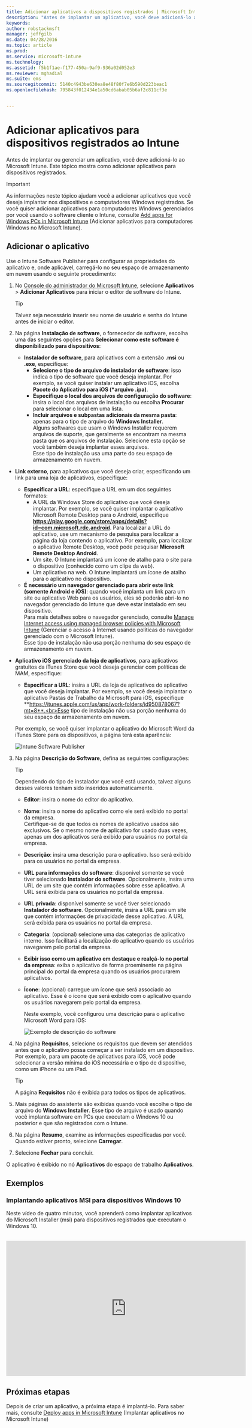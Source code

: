 ```yaml
---
title: Adicionar aplicativos a dispositivos registrados | Microsoft Intune
description: "Antes de implantar um aplicativo, você deve adicioná-lo ao Intune. Em seguida, ele está disponível no console do Intune, em que você pode implantá-lo e gerenciá-lo."
keywords: 
author: robstackmsft
manager: jeffgilb
ms.date: 04/28/2016
ms.topic: article
ms.prod: 
ms.service: microsoft-intune
ms.technology: 
ms.assetid: f5b1f1ae-f177-450a-9af9-936a02d052e3
ms.reviewer: mghadial
ms.suite: ems
ms.sourcegitcommit: 5140c4943be630ea8e48f80f7e6b590d223beac1
ms.openlocfilehash: 795843f012434e1a50cd6abab05b6af2c811cf3e


---
```


# Adicionar aplicativos para dispositivos registrados ao Intune

Antes de implantar ou gerenciar um aplicativo, você deve adicioná-lo ao Microsoft Intune. Este tópico mostra como adicionar aplicativos para dispositivos registrados.


> [!IMPORTANT]
> As informações neste tópico ajudam você a adicionar aplicativos que você deseja implantar nos dispositivos e computadores Windows registrados. Se você quiser adicionar aplicativos para computadores Windows gerenciados por você usando o software cliente o Intune, consulte [Add apps for Windows PCs in Microsoft Intune](add-apps-for-windows-pcs-in-microsoft-intune.md) (Adicionar aplicativos para computadores Windows no Microsoft Intune).

## Adicionar o aplicativo
Use o Intune Software Publisher para configurar as propriedades do aplicativo e, onde aplicável, carregá-lo no seu espaço de armazenamento em nuvem usando o seguinte procedimento:

1.  No [Console do administrador do Microsoft Intune](https://manage.microsoft.com), selecione **Aplicativos** &gt; **Adicionar Aplicativos** para iniciar o editor de software do Intune.

    > [!TIP]
    > Talvez seja necessário inserir seu nome de usuário e senha do Intune antes de iniciar o editor.

2.  Na página **Instalação de software**, o fornecedor de software, escolha uma das seguintes opções para **Selecionar como este software é disponibilizado para dispositivos**:
    - **Instalador de software**, para aplicativos com a extensão **.msi** ou **.exe**, especifique:
        - **Selecione o tipo de arquivo do instalador de software**: isso indica o tipo de software que você deseja implantar. Por exemplo, se você quiser instalar um aplicativo iOS, escolha **Pacote do Aplicativo para iOS (&#42;arquivo .ipa)**.
        - **Especifique o local dos arquivos de configuração do software**: insira o local dos arquivos de instalação ou escolha **Procurar** para selecionar o local em uma lista.
        - **Incluir arquivos e subpastas adicionais da mesma pasta**: apenas para o tipo de arquivo do **Windows Installer**.<br>Alguns softwares que usam o Windows Installer requerem arquivos de suporte, que geralmente se encontram na mesma pasta que os arquivos de instalação. Selecione esta opção se você também deseja implantar esses arquivos.<br>Esse tipo de instalação usa uma parte do seu espaço de armazenamento em nuvem.

  -   **Link externo**, para aplicativos que você deseja criar, especificando um link para uma loja de aplicativos, especifique:

        - **Especificar a URL**: especifique a URL em um dos seguintes formatos:
            - A URL da Windows Store do aplicativo que você deseja implantar. Por exemplo, se você quiser implantar o aplicativo Microsoft Remote Desktop para o Android, especifique **https://play.google.com/store/apps/details?id=com.microsoft.rdc.android**. Para localizar a URL do aplicativo, use um mecanismo de pesquisa para localizar a página da loja contendo o aplicativo. Por exemplo, para localizar o aplicativo Remote Desktop, você pode pesquisar **Microsoft Remote Desktop Android**.
            - Um site. O Intune implantará um ícone de atalho para o site para o dispositivo (conhecido como um clipe da web).
            - Um aplicativo na web. O Intune implantará um ícone de atalho para o aplicativo no dispositivo.
        - **É necessário um navegador gerenciado para abrir este link (somente Android e iOS)**: quando você implanta um link para um site ou aplicativo Web para os usuários, eles só poderão abri-lo no navegador gerenciado do Intune que deve estar instalado em seu dispositivo.<br>Para mais detalhes sobre o navegador gerenciado, consulte [Manage Internet access using managed browser policies with Microsoft Intune](manage-internet-access-using-managed-browser-policies.md) (Gerenciar o acesso à Internet usando políticas do navegador gerenciado com o Microsoft Intune).<br>Esse tipo de instalação não usa porção nenhuma do seu espaço de armazenamento em nuvem.

  -   **Aplicativo iOS gerenciado da loja de aplicativos**, para aplicativos gratuitos da iTunes Store que você deseja gerenciar com políticas de MAM, especifique:

        - **Especificar a URL**: insira a URL da loja de aplicativos do aplicativo que você deseja implantar. Por exemplo, se você deseja implantar o aplicativo Pastas de Trabalho da Microsoft para iOS, especifique **https://itunes.apple.com/us/app/work-folders/id950878067?mt=8**.<br>Esse tipo de instalação não usa porção nenhuma do seu espaço de armazenamento em nuvem.

        Por exemplo, se você quiser implantar o aplicativo do Microsoft Word da iTunes Store para os dispositivos, a página terá esta aparência:
        
        ![Intune Software Publisher](./media/publisher-for-mobile.png)

3.  Na página **Descrição do Software**, defina as seguintes configurações:

    > [!TIP]
    > Dependendo do tipo de instalador que você está usando, talvez alguns desses valores tenham sido inseridos automaticamente.

    - **Editor**: insira o nome do editor do aplicativo.
    - **Nome**: insira o nome do aplicativo como ele será exibido no portal da empresa.<br>Certifique-se de que todos os nomes de aplicativo usados são exclusivos. Se o mesmo nome de aplicativo for usado duas vezes, apenas um dos aplicativos será exibido para usuários no portal da empresa.
    - **Descrição**: insira uma descrição para o aplicativo. Isso será exibido para os usuários no portal da empresa.
    - **URL para informações do software**: disponível somente se você tiver selecionado **Instalador do software**. Opcionalmente, insira uma URL de um site que contém informações sobre esse aplicativo. A URL será exibida para os usuários no portal da empresa.
    - **URL privada**: disponível somente se você tiver selecionado **Instalador do software**. Opcionalmente, insira a URL para um site que contém informações de privacidade desse aplicativo. A URL será exibida para os usuários no portal da empresa.
    - **Categoria**: (opcional) selecione uma das categorias de aplicativo interno. Isso facilitará a localização do aplicativo quando os usuários navegarem pelo portal da empresa.

    - **Exibir isso como um aplicativo em destaque e realçá-lo no portal da empresa**: exiba o aplicativo de forma proeminente na página principal do portal da empresa quando os usuários procurarem aplicativos.
    - **Ícone**: (opcional) carregue um ícone que será associado ao aplicativo. Esse é o ícone que será exibido com o aplicativo quando os usuários navegarem pelo portal da empresa.

        Neste exemplo, você configurou uma descrição para o aplicativo Microsoft Word para iOS:

        ![Exemplo de descrição do software](./media/ios-software-description.png)

4.  Na página **Requisitos**, selecione os requisitos que devem ser atendidos antes que o aplicativo possa começar a ser instalado em um dispositivo. Por exemplo, para um pacote de aplicativos para iOS, você pode selecionar a versão mínima do iOS necessária e o tipo de dispositivo, como um iPhone ou um iPad.

    > [!TIP]
    > A página **Requisitos** não é exibida para todos os tipos de aplicativos.

5.  Mais páginas do assistente são exibidas quando você escolhe o tipo de arquivo do **Windows Installer**. Esse tipo de arquivo é usado quando você implanta software em PCs que executam o Windows 10 ou posterior e que são registrados com o Intune.

6.  Na página **Resumo**, examine as informações especificadas por você. Quando estiver pronto, selecione **Carregar**.

7.  Selecione **Fechar** para concluir.

O aplicativo é exibido no nó **Aplicativos** do espaço de trabalho **Aplicativos**.

## Exemplos

### Implantando aplicativos MSI para dispositivos Windows 10
Neste vídeo de quatro minutos, você aprenderá como implantar aplicativos do Microsoft Installer (msi) para dispositivos registrados que executam o Windows 10.<br><br>

<iframe src="https://channel9.msdn.com/Series/How-to-Control-the-Uncontrolled/6--How-to-Deploy-MSI-Applications-to-Windows-10-Using-Intune-and-Mobile-Device-Management-MDM/player" width="640" height="360" allowFullScreen frameBorder="0"></iframe>

## Próximas etapas

Depois de criar um aplicativo, a próxima etapa é implantá-lo. Para saber mais, consulte [Deploy apps in Microsoft Intune](deploy-apps.md) (Implantar aplicativos no Microsoft Intune)






<!--HONumber=Jun16_HO4-->


